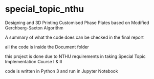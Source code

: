 # special_topic_nthu
Designing and 3D Printing Customised Phase Plates based on  Modified Gerchberg-Saxton Algorithm

A summary of what the code does can be checked in the final report

all the code is inside the Document folder

this project is done due to NTHU requirements in taking Special Topic Implementation Course I & II

code is written in Python 3 and run in Jupyter Notebook
